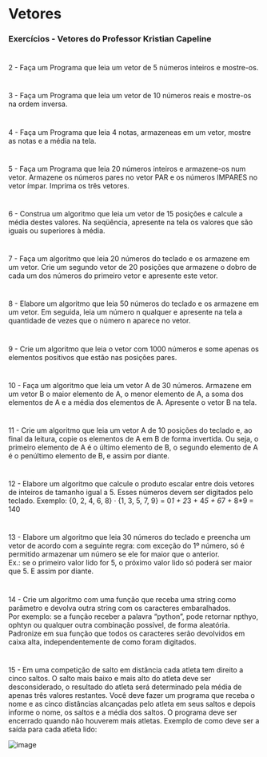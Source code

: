 # Vetores
### Exercícios - Vetores do Professor Kristian Capeline

#

2 - Faça um Programa que leia um vetor de 5 números inteiros e mostre-os.

#

3 - Faça um Programa que leia um vetor de 10 números reais e mostre-os na ordem inversa.

#

4 - Faça um Programa que leia 4 notas, armazeneas em um vetor, mostre as notas e a média na tela.

#

5 - Faça um Programa que leia 20 números inteiros e armazene-os num vetor. Armazene os números pares no vetor PAR e os números IMPARES no vetor ímpar. Imprima os três vetores. 

#

6 - Construa um algoritmo que leia um vetor de 15 posições e calcule a média destes valores. Na seqüência, apresente na tela os valores que são iguais ou superiores à média.

#

7 - Faça um algoritmo que leia 20 números do teclado e os armazene em um vetor. Crie um segundo vetor de 20 posições que armazene o dobro de cada um dos números do primeiro vetor e apresente este vetor.

#

8 - Elabore um algoritmo que leia 50 números do teclado e os armazene em um vetor. Em seguida, leia um número n qualquer e apresente na tela a quantidade de vezes que o número n aparece no vetor.

# 

9 - Crie um algoritmo que leia o vetor com 1000 números e some apenas os elementos positivos que estão nas posições pares.

#

10 - Faça um algoritmo que leia um vetor A de 30 números. Armazene em um vetor B o maior elemento de A, o menor elemento de A, a soma dos elementos de A e a média dos elementos de A. Apresente o vetor B na tela.

#

11 - Crie um algoritmo que leia um vetor A de 10 posições do teclado e, ao final da leitura, copie os elementos de A em B de forma invertida. Ou seja, o primeiro elemento de A é o último elemento de B, o segundo elemento de A é o penúltimo elemento de B, e assim por diante.

#

12 - Elabore um algoritmo que calcule o produto escalar entre dois vetores de inteiros de tamanho igual a 5. Esses números devem ser digitados pelo teclado.
Exemplo: {0, 2, 4, 6, 8} · {1, 3, 5, 7, 9} = 0*1 + 2*3 + 4*5 + 6*7 + 8*9 = 140

#

13 - Elabore um algoritmo que leia 30 números do teclado e preencha um vetor de acordo com a seguinte regra: com exceção do 1º número, só é permitido armazenar um número se ele for maior que o anterior. <br>
Ex.: se o primeiro valor lido for 5, o próximo valor lido só poderá ser maior que 5. E assim por diante.

#

14 - Crie um algoritmo com uma função que receba uma string como parâmetro e devolva outra string com os caracteres embaralhados. <br>
Por exemplo: se a função receber a palavra “python”, pode retornar npthyo, ophtyn ou qualquer outra combinação possível, de forma aleatória. Padronize em sua função que todos os caracteres serão devolvidos em caixa alta, independentemente de como foram digitados.

#

15 - Em uma competição de salto em distância cada atleta tem direito a cinco saltos. O salto mais baixo e mais alto do atleta deve ser desconsiderado, o resultado do atleta será determinado pela média de apenas três valores restantes. Você deve fazer um programa que receba o nome e as cinco distâncias alcançadas pelo atleta em seus saltos e depois informe o nome, os saltos e a média dos saltos. O programa deve ser encerrado quando não houverem mais atletas. Exemplo de como deve ser a saída para cada atleta lido:

![image](https://user-images.githubusercontent.com/67654551/140618271-63789e20-009b-4acd-b0e6-a1f0f9cad972.png)

